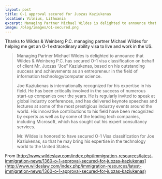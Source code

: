 ```yaml
---
layout: post
title: O-1 approval secured for Juozas Kaziukenas
location: Vilnius, Lithuania
excerpt: Managing Partner Michael Wildes is delighted to announce that Wildes & Weinberg P.C. has secured O-1 visa classification on behalf of client Mr. Juozas “Joe” Kaziukenas, based on his outstanding success and achievements as an entrepreneur in the field of information technology/computer science.
image: /blog/images/o1-secured.png
---
```


Thanks to Wildes & Weinberg P.C. managing partner Michael Wildes for helping me get an O-1 extraordinary ability visa to live and work in the US.

> Managing Partner Michael Wildes is delighted to announce that Wildes & Weinberg P.C. has secured O-1 visa classification on behalf of client Mr. Juozas “Joe” Kaziukenas, based on his outstanding success and achievements as an entrepreneur in the field of information technology/computer science.
>
> Joe Kaziukenas is internationally recognized for his expertise in his field. He has been critically involved in the success of numerous start-up companies over the years. He is regularly invited to speak at global industry conferences, and has delivered keynote speeches and lectures at some of the most prestigious industry events around the world. His innovative contributions to his field have been recognized by experts as well as by some of the leading tech companies, including Microsoft, which has sought out his expert consultancy services.
>
> Mr. Wildes is honored to have secured O-1 Visa classification for Joe Kaziukenas, so that he may bring his expertise in the technology world to the United States.

From [http://www.wildeslaw.com/index.php/immigration-resources/latest-immigration-news/1360-o-1-approval-secured-for-juozas-kaziukenas](http://www.wildeslaw.com/index.php/immigration-resources/latest-immigration-news/1360-o-1-approval-secured-for-juozas-kaziukenas)
